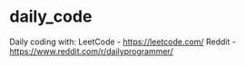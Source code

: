 # daily_code
Daily coding with:
  LeetCode - https://leetcode.com/
  Reddit - https://www.reddit.com/r/dailyprogrammer/
